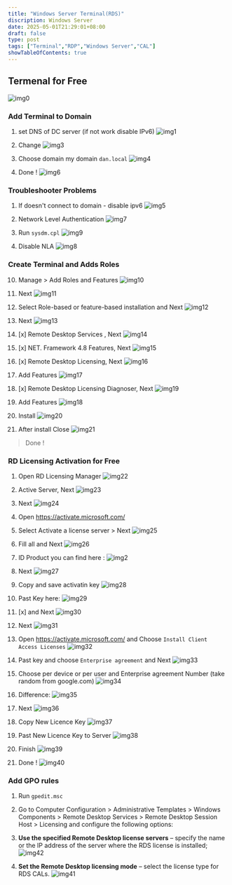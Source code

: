 ```yaml
---
title: "Windows Server Terminal(RDS)"
discription: Windows Server
date: 2025-05-01T21:29:01+08:00 
draft: false
type: post
tags: ["Terminal","RDP","Windows Server","CAL"]
showTableOfContents: true
--- 
```



## Termenal for Free

![img0](images/0.webp)

### Add Terminal to  Domain

1. set DNS of DC server (if not work disable IPv6)
![img1](images/1.webp)

2. Change 
![img3](images/3.webp)

3. Choose domain my domain `dan.local`
![img4](images/4.webp)

4. Done !
![img6](images/6.webp)

### Troubleshooter Problems

1. If  doesn't connect to domain - disable ipv6
![img5](images/5.webp)

2. Network Level Authentication 
![img7](images/7.webp)

9. Run `sysdm.cpl` 
![img9](images/9.webp)

8. Disable NLA
![img8](images/8.webp)



### Create Terminal and Adds Roles 

10. Manage > Add Roles and Features
![img10](images/10.webp)

11. Next 
![img11](images/11.webp)

12. Select Role-based or feature-based installation and Next
![img12](images/12.webp)


13. Next 
![img13](images/13.webp)


14. [x] Remote Desktop Services , Next 
![img14](images/14.webp)

15. [x] NET. Framework 4.8 Features, Next
![img15](images/15.webp)

16. [x] Remote Desktop Licensing, Next 
![img16](images/16.webp)

17. Add Features
![img17](images/17.webp)

18. [x] Remote Desktop Licensing Diagnoser, Next 
![img19](images/19.webp)

19. Add Features
![img18](images/18.webp)

20. Install
![img20](images/20.webp)

21. After install Close
![img21](images/21.webp)

> Done !


### RD Licensing Activation for Free

1. Open RD Licensing Manager
![img22](images/22.webp)

2. Active Server, Next
![img23](images/23.webp)

3. Next
![img24](images/24.webp)

4. Open https://activate.microsoft.com/

5. Select Activate a license server > Next
![img25](images/25.webp)

6. Fill all and Next 
![img26](images/26.webp)

7. ID Product you can find here :
![img2](images/2.webp)



8. Next
![img27](images/27.webp)

9. Copy and save activatin key
![img28](images/28.webp)

10. Past Key here:
![img29](images/29.webp)

11. [x] and Next
![img30](images/30.webp)

12. Next
![img31](images/31.webp)

13. Open https://activate.microsoft.com/ and Choose `Install Client Access Licenses`
![img32](images/32.webp)

14. Past key and choose `Enterprise agreement` and Next
![img33](images/33.webp)

15. Choose per device or per user and Enterprise agreement Number (take random from google.com)
![img34](images/34.webp)

16. Difference:
![img35](images/35.webp)

17. Next
![img36](images/36.webp)

18. Copy New Licence Key
![img37](images/37.webp)

19. Past New Licence Key to Server
![img38](images/38.webp)

20. Finish
![img39](images/39.webp)

21. Done !
![img40](images/40.webp)

### Add GPO rules 

1. Run `gpedit.msc`


2. Go to Computer Configuration > Administrative Templates > Windows Components > Remote Desktop Services > Remote Desktop Session Host > Licensing and configure the following options:

3. **Use the specified Remote Desktop license servers** – specify the name or the IP address of the server where the RDS license is installed;
![img42](images/42.webp)

4. **Set the Remote Desktop licensing mode** – select the license type for RDS CALs.
![img41](images/41.webp)
